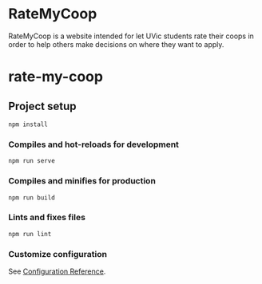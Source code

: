 # RateMyCoop

RateMyCoop is a website intended for let UVic students rate their coops in order to help others make decisions on where they want to apply.

# rate-my-coop

## Project setup
```
npm install
```

### Compiles and hot-reloads for development
```
npm run serve
```

### Compiles and minifies for production
```
npm run build
```

### Lints and fixes files
```
npm run lint
```

### Customize configuration
See [Configuration Reference](https://cli.vuejs.org/config/).
